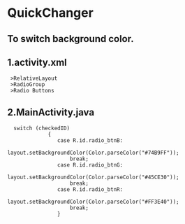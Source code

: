 # QuickChanger
To switch background color.
-----------------------------------------------------------------------------------------------------------
1.activity.xml
---------------
     >RelativeLayout
     >RadioGroup
     >Radio Buttons
2.MainActivity.java
-------------------
  >
      switch (checkedID)
                 {
                    case R.id.radio_btnB:
                        layout.setBackgroundColor(Color.parseColor("#74B9FF"));
                        break;
                    case R.id.radio_btnG:
                        layout.setBackgroundColor(Color.parseColor("#45CE30"));
                        break;
                    case R.id.radio_btnR:
                        layout.setBackgroundColor(Color.parseColor("#FF3E40"));
                        break;
                    }
